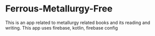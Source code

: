 # Ferrous-Metallurgy-Free
This is an app related to metallurgy related books and its reading and writing. This app uses firebase, kotlin, firebase config
